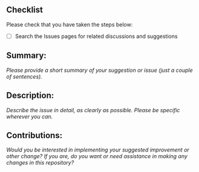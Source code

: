 ## Checklist

Please check that you have taken the steps below:

- [ ] Search the Issues pages for related discussions and suggestions

## Summary:
_Please provide a short summary of your suggestion or issue (just a couple of sentences)._

## Description:
_Describe the issue in detail, as clearly as possible. Please be specific wherever you can._

## Contributions:
_Would you be interested in implementing your suggested improvement or other change? If you are, do you want or need assistance in making any changes in this repository?_